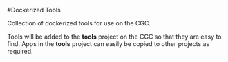 #Dockerized Tools

Collection of dockerized tools for use on the CGC. 

Tools will be added to the **tools** project on the CGC so that they are easy to find. Apps in the **tools** project can easily be copied to other projects as required.
